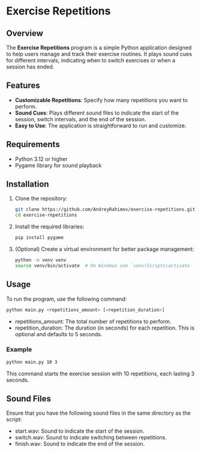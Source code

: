 # Exercise Repetitions

## Overview

The **Exercise Repetitions** program is a simple Python application designed to help users manage and track their exercise routines. It plays sound cues for different intervals, indicating when to switch exercises or when a session has ended.

## Features

- **Customizable Repetitions**: Specify how many repetitions you want to perform.
- **Sound Cues**: Plays different sound files to indicate the start of the session, switch intervals, and the end of the session.
- **Easy to Use**: The application is straightforward to run and customize.

## Requirements

- Python 3.12 or higher
- Pygame library for sound playback

## Installation

1. Clone the repository:
   ```bash
   git clone https://github.com/AndreyRahimov/exercise-repetitions.git
   cd exercise-repetitions

2. Install the required libraries:

   ```bash
   pip install pygame

3. (Optional) Create a virtual environment for better package management:

   ```bash
   python -m venv venv
   source venv/bin/activate  # On Windows use `venv\Scripts\activate

## Usage

To run the program, use the following command:

   ```bash
   python main.py <repetitions_amount> [<repetition_duration>]
   ```

* repetitions_amount: The total number of repetitions to perform.
* repetition_duration: The duration (in seconds) for each repetition. This is optional and defaults to 5 seconds.

### Example

   ```bash
   python main.py 10 3
   ```

This command starts the exercise session with 10 repetitions, each lasting 3 seconds.

## Sound Files

Ensure that you have the following sound files in the same directory as the script:

*  start.wav: Sound to indicate the start of the session.
*  switch.wav: Sound to indicate switching between repetitions.
*  finish.wav: Sound to indicate the end of the session.
